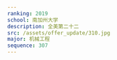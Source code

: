 ```yaml
---
ranking: 2019
school: 南加州大学
description: 全美第二十二
src: /assets/offer_update/310.jpg
major: 机械工程
sequence: 307
---
```

